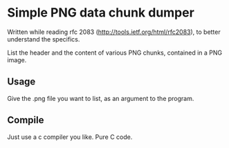 Simple PNG data chunk dumper
============================

Written while reading rfc 2083 (http://tools.ietf.org/html/rfc2083), to better understand the specifics.

List the header and the content of various PNG chunks, contained in a PNG image.

Usage
-----

Give the .png file you want to list, as an argument to the program.

Compile
-------

Just use a c compiler you like. Pure C code.

